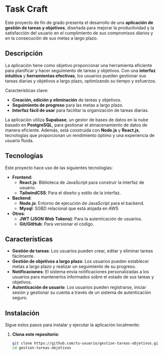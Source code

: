 # Task Craft

Este proyecto de fin de grado presenta el desarrollo de una **aplicación de gestión de tareas y objetivos**, diseñada para mejorar la productividad y la satisfacción del usuario en el cumplimiento de sus compromisos diarios y en la consecución de sus metas a largo plazo.

## Descripción

La aplicación tiene como objetivo proporcionar una herramienta eficiente para planificar y hacer seguimiento de tareas y objetivos. Con una **interfaz intuitiva** y **herramientas efectivas**, los usuarios pueden gestionar sus tareas diarias y objetivos a largo plazo, optimizando su tiempo y esfuerzos.

Características clave:
- **Creación, edición y eliminación** de tareas y objetivos.
- **Seguimiento de progreso** para las metas a largo plazo.
- **Interfaz fácil de usar** para facilitar la organización de tareas diarias.

La aplicación utiliza **Supabase**, un gestor de bases de datos en la nube basado en **PostgreSQL**, para gestionar el almacenamiento de datos de manera eficiente. Además, está construida con **Node.js** y **React.js**, tecnologías que proporcionan un rendimiento óptimo y una experiencia de usuario fluida.

## Tecnologías

Este proyecto hace uso de las siguientes tecnologías:

- **Frontend**: 
  - **React.js**: Biblioteca de JavaScript para construir la interfaz de usuario.
  - **TailwindCSS**: Para el diseño y estilo de la interfaz.
- **Backend**:
  - **Node.js**: Entorno de ejecución de JavaScript para el backend.
  - **Mysql**: SGBD relacional que está alojada en AWS
- **Otros**:
  - **JWT (JSON Web Tokens)**: Para la autenticación de usuarios.
  - **Git/GitHub**: Para versionar el código.

## Características

- **Gestión de tareas**: Los usuarios pueden crear, editar y eliminar tareas fácilmente.
- **Gestión de objetivos a largo plazo**: Los usuarios pueden establecer metas a largo plazo y realizar un seguimiento de su progreso.
- **Notificaciones**: El sistema envía notificaciones personalizadas a los usuarios para mantenerlos informados sobre el estado de sus tareas y objetivos.
- **Autenticación de usuario**: Los usuarios pueden registrarse, iniciar sesión y gestionar su cuenta a través de un sistema de autenticación seguro.

## Instalación

Sigue estos pasos para instalar y ejecutar la aplicación localmente:

1. **Clona este repositorio**:

   ```bash
   git clone https://github.com/tu-usuario/gestion-tareas-objetivos.git
   cd gestion-tareas-objetivos

